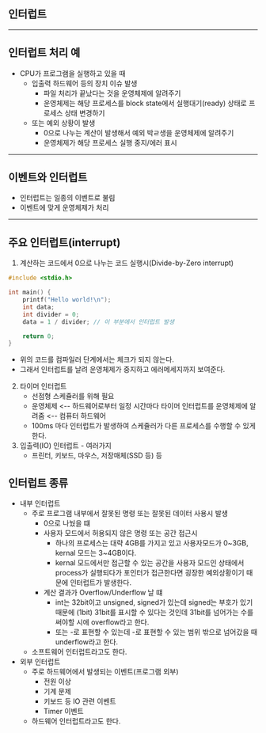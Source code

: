 ## 인터럽트
---

## 인터럽트 처리 예
* CPU가 프로그램을 실행하고 있을 때
    + 입출력 하드웨어 등의 장치 이슈 발생
        - 파일 처리가 끝났다는 것을 운영체제에 알려주기
        - 운영체제는 해당 프로세스를 block state에서 실행대기(ready) 상태로 프로세스 상태 변경하기
    + 또는 예외 상황이 발생
        - 0으로 나누는 계산이 발생해서 예외 박ㄹ생을 운영체제에 알려주기
        - 운영체제가 해당 프로세스 실행 중지/에러 표시

---
## 이벤트와 인터럽트
* 인터럽트는 일종의 이벤트로 불림
* 이벤트에 맞게 운영체제가 처리

---
## 주요 인터럽트(interrupt)
1. 계산하는 코드에서 0으로 나누는 코드 실행시(Divide-by-Zero interrupt)

``` C
#include <stdio.h>

int main() {
    printf("Hello world!\n");
    int data;
    int divider = 0;
    data = 1 / divider; // 이 부분에서 인터럽트 발생

    return 0;
}
```

* 위의 코드를 컴파일러 단계에서는 체크가 되지 않는다.
* 그래서 인터럽트를 날려 운영체제가 중지하고 에러메세지까지 보여준다.

2. 타이머 인터럽트
    + 선점형 스케쥴러를 위해 필요
    + 운영체제 <-- 하드웨어로부터 일정 시간마다 타이머 인터럽트를 운영체제에 알려줌 <-- 컴퓨터 하드웨어
    + 100ms 마다 인터럽트가 발생하여 스케쥴러가 다른 프로세스를 수행할 수 있게 한다.
3. 입출력(IO) 인터럽트 - 여러가지
    + 프린터, 키보드, 마우스, 저장매체(SSD 등) 등

## 인터럽트 종류
* 내부 인터럽트
    + 주로 프로그램 내부에서 잘못된 명령 또는 잘못된 데이터 사용시 발생
        - 0으로 나눴을 떄
        - 사용자 모드에서 허용되지 않은 명령 또는 공간 접근시
            * 하나의 프로세스는 대략 4GB를 가지고 있고 사용자모드가 0~3GB, kernal 모드는 3~4GB이다.
            * kernal 모드에서만 접근할 수 있는 공간을 사용자 모드인 상태에서 process가 실행되다가 포인터가 접근한다면 굉장한 예외상황이기 때문에 인터럽트가 발생한다.
        - 계산 결과가 Overflow/Underflow 날 떄
            * int는 32bit이고 unsigned, signed가 있는데 signed는 부호가 있기 때문에 (1bit) 31bit를 표시할 수 있다는 것인데 31bit를 넘어가는 수를 써야할 시에 overflow라고 한다.
            * 또는 -로 표현할 수 있는데 -로 표현할 수 있는 범위 밖으로 넘어갔을 때 underflow라고 한다.
    + 소프트웨어 인터럽트라고도 한다.
* 외부 인터럽트
    + 주로 하드웨어에서 발생되는 이벤트(프로그램 외부)
        - 전원 이상
        - 기계 문제
        - 키보드 등 IO 관련 이벤트
        - Timer 이벤트
    + 하드웨어 인터럽트라고도 한다.
